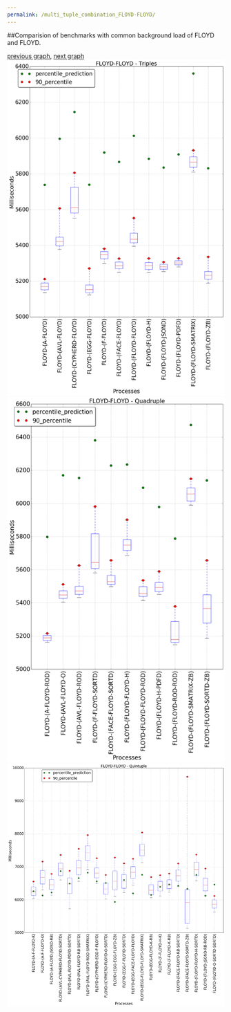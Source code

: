 ```yaml
---
permalink: /multi_tuple_combination_FLOYD-FLOYD/
---
```


##Comparision of benchmarks with common background load of FLOYD and FLOYD.

[previous graph](../multi_tuple_combination_FLOYD-FACE/), [next graph](../multi_tuple_combination_FLOYD-F/)
![graph figure](./images/triple/FLOYD/FLOYD-FLOYD_box.png)![graph figure](./images/quadruple/FLOYD/FLOYD-FLOYD_box.png)![graph figure](./images/quintuple/FLOYD/FLOYD-FLOYD_box.png)